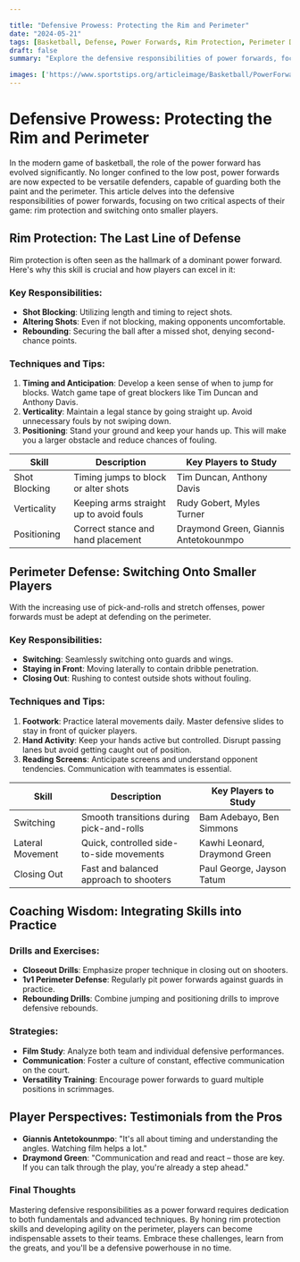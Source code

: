 ```yaml
---

title: "Defensive Prowess: Protecting the Rim and Perimeter"
date: "2024-05-21"
tags: [Basketball, Defense, Power Forwards, Rim Protection, Perimeter Defense, Coaching, Player Skills, Strategy, Tips]
draft: false
summary: "Explore the defensive responsibilities of power forwards, focusing on rim protection and switching onto smaller players, combining player insights and coaching wisdom."

images: ['https://www.sportstips.org/articleimage/Basketball/PowerForward/defensive_prowess_protecting_the_rim_and_perimeter.webp']
---
```


# Defensive Prowess: Protecting the Rim and Perimeter

In the modern game of basketball, the role of the power forward has evolved significantly. No longer confined to the low post, power forwards are now expected to be versatile defenders, capable of guarding both the paint and the perimeter. This article delves into the defensive responsibilities of power forwards, focusing on two critical aspects of their game: rim protection and switching onto smaller players.

## Rim Protection: The Last Line of Defense

Rim protection is often seen as the hallmark of a dominant power forward. Here's why this skill is crucial and how players can excel in it:

### Key Responsibilities:

- **Shot Blocking**: Utilizing length and timing to reject shots.
- **Altering Shots**: Even if not blocking, making opponents uncomfortable.
- **Rebounding**: Securing the ball after a missed shot, denying second-chance points.

### Techniques and Tips:

1. **Timing and Anticipation**: Develop a keen sense of when to jump for blocks. Watch game tape of great blockers like Tim Duncan and Anthony Davis.
2. **Verticality**: Maintain a legal stance by going straight up. Avoid unnecessary fouls by not swiping down.
3. **Positioning**: Stand your ground and keep your hands up. This will make you a larger obstacle and reduce chances of fouling.

| **Skill**       | **Description**                         | **Key Players to Study**                |
|-----------------|-----------------------------------------|-----------------------------------------|
| Shot Blocking   | Timing jumps to block or alter shots    | Tim Duncan, Anthony Davis               |
| Verticality     | Keeping arms straight up to avoid fouls | Rudy Gobert, Myles Turner               |
| Positioning     | Correct stance and hand placement       | Draymond Green, Giannis Antetokounmpo   |

## Perimeter Defense: Switching Onto Smaller Players

With the increasing use of pick-and-rolls and stretch offenses, power forwards must be adept at defending on the perimeter.

### Key Responsibilities:

- **Switching**: Seamlessly switching onto guards and wings.
- **Staying in Front**: Moving laterally to contain dribble penetration.
- **Closing Out**: Rushing to contest outside shots without fouling.

### Techniques and Tips:

1. **Footwork**: Practice lateral movements daily. Master defensive slides to stay in front of quicker players.
2. **Hand Activity**: Keep your hands active but controlled. Disrupt passing lanes but avoid getting caught out of position.
3. **Reading Screens**: Anticipate screens and understand opponent tendencies. Communication with teammates is essential.

| **Skill**       | **Description**                           | **Key Players to Study**                |
|-----------------|-------------------------------------------|-----------------------------------------|
| Switching       | Smooth transitions during pick-and-rolls  | Bam Adebayo, Ben Simmons                |
| Lateral Movement| Quick, controlled side-to-side movements  | Kawhi Leonard, Draymond Green           |
| Closing Out     | Fast and balanced approach to shooters    | Paul George, Jayson Tatum               |

## Coaching Wisdom: Integrating Skills into Practice

### Drills and Exercises:

- **Closeout Drills**: Emphasize proper technique in closing out on shooters.
- **1v1 Perimeter Defense**: Regularly pit power forwards against guards in practice.
- **Rebounding Drills**: Combine jumping and positioning drills to improve defensive rebounds.

### Strategies:

- **Film Study**: Analyze both team and individual defensive performances.
- **Communication**: Foster a culture of constant, effective communication on the court.
- **Versatility Training**: Encourage power forwards to guard multiple positions in scrimmages.

## Player Perspectives: Testimonials from the Pros

- **Giannis Antetokounmpo**: "It's all about timing and understanding the angles. Watching film helps a lot."
- **Draymond Green**: "Communication and read and react – those are key. If you can talk through the play, you're already a step ahead."

### Final Thoughts

Mastering defensive responsibilities as a power forward requires dedication to both fundamentals and advanced techniques. By honing rim protection skills and developing agility on the perimeter, players can become indispensable assets to their teams. Embrace these challenges, learn from the greats, and you'll be a defensive powerhouse in no time.
```